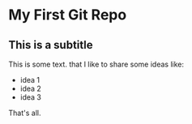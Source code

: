 # My First Git Repo

## This is a subtitle
This is some text. that I like to share some ideas like:
- idea 1
- idea 2
- idea 3

That's all.
